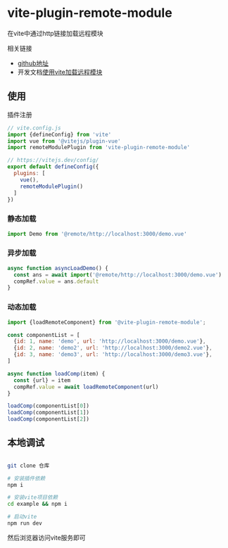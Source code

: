 vite-plugin-remote-module
===

在vite中通过http链接加载远程模块

相关链接
* [github地址](https://github.com/tangxiangmin/vite-plugin-remote-module)
* 开发文档[使用vite加载远程模块](https://www.shymean.com/article/使用vite加载远程模块)

## 使用

插件注册

```js
// vite.config.js
import {defineConfig} from 'vite'
import vue from '@vitejs/plugin-vue'
import remoteModulePlugin from 'vite-plugin-remote-module'

// https://vitejs.dev/config/
export default defineConfig({
  plugins: [
    vue(),
    remoteModulePlugin()
  ]
})
```

### 静态加载

```js
import Demo from '@remote/http://localhost:3000/demo.vue'
```

### 异步加载

```js
async function asyncLoadDemo() {
  const ans = await import('@remote/http://localhost:3000/demo.vue')
  compRef.value = ans.default
}
```

### 动态加载

```js
import {loadRemoteComponent} from '@vite-plugin-remote-module';

const componentList = [
  {id: 1, name: 'demo', url: 'http://localhost:3000/demo.vue'},
  {id: 2, name: 'demo2', url: 'http://localhost:3000/demo2.vue'},
  {id: 3, name: 'demo3', url: 'http://localhost:3000/demo3.vue'},
]

async function loadComp(item) {
  const {url} = item
  compRef.value = await loadRemoteComponent(url)
}

loadComp(componentList[0])
loadComp(componentList[1])
loadComp(componentList[2])
```

## 本地调试

```bash

git clone 仓库

# 安装插件依赖
npm i 

# 安装vite项目依赖
cd example && npm i 

# 启动vite
npm run dev
```

然后浏览器访问vite服务即可
